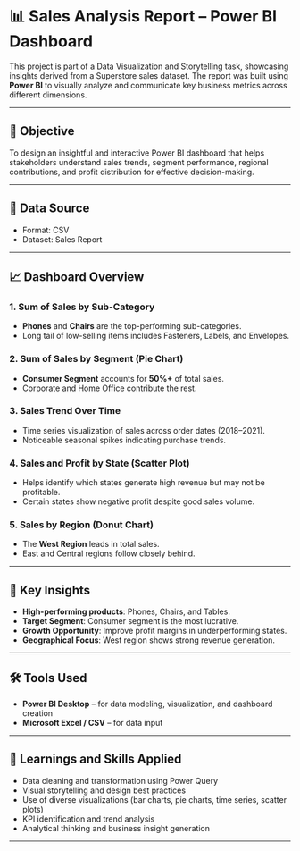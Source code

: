 # 📊 Sales Analysis Report – Power BI Dashboard

This project is part of a Data Visualization and Storytelling task, showcasing insights derived from a Superstore sales dataset. The report was built using **Power BI** to visually analyze and communicate key business metrics across different dimensions.

---

## 📌 Objective

To design an insightful and interactive Power BI dashboard that helps stakeholders understand sales trends, segment performance, regional contributions, and profit distribution for effective decision-making.

---

## 🧩 Data Source

- Format: CSV
- Dataset: Sales Report

---

## 📈 Dashboard Overview

### 1. **Sum of Sales by Sub-Category**
- **Phones** and **Chairs** are the top-performing sub-categories.
- Long tail of low-selling items includes Fasteners, Labels, and Envelopes.

### 2. **Sum of Sales by Segment (Pie Chart)**
- **Consumer Segment** accounts for **50%+** of total sales.
- Corporate and Home Office contribute the rest.

### 3. **Sales Trend Over Time**
- Time series visualization of sales across order dates (2018–2021).
- Noticeable seasonal spikes indicating purchase trends.

### 4. **Sales and Profit by State (Scatter Plot)**
- Helps identify which states generate high revenue but may not be profitable.
- Certain states show negative profit despite good sales volume.

### 5. **Sales by Region (Donut Chart)**
- The **West Region** leads in total sales.
- East and Central regions follow closely behind.

---

## 🎯 Key Insights

- **High-performing products**: Phones, Chairs, and Tables.
- **Target Segment**: Consumer segment is the most lucrative.
- **Growth Opportunity**: Improve profit margins in underperforming states.
- **Geographical Focus**: West region shows strong revenue generation.

---

## 🛠 Tools Used

- **Power BI Desktop** – for data modeling, visualization, and dashboard creation
- **Microsoft Excel / CSV** – for data input

---

## 🧠 Learnings and Skills Applied

- Data cleaning and transformation using Power Query
- Visual storytelling and design best practices
- Use of diverse visualizations (bar charts, pie charts, time series, scatter plots)
- KPI identification and trend analysis
- Analytical thinking and business insight generation

---
